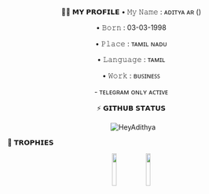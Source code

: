   <p align="center">
🙎🏻 𝗠𝗬 𝗣𝗥𝗢𝗙𝗜𝗟𝗘
• 𝙼𝚢 𝙽𝚊𝚖𝚎 : ᴀᴅɪᴛʏᴀ ᴀʀ ()
  <p align="center">
• 𝙱𝚘𝚛𝚗 : 03-03-1998
  <p align="center">
• 𝙿𝚕𝚊𝚌𝚎 : ᴛᴀᴍɪʟ ɴᴀᴅᴜ
  <p align="center">
• 𝙻𝚊𝚗𝚐𝚞𝚊𝚐𝚎 : ᴛᴀᴍɪʟ
  <p align="center">
• 𝚆𝚘𝚛𝚔 : ʙᴜꜱɪɴᴇꜱꜱ
  <p align="center">
- ᴛᴇʟᴇɢʀᴀᴍ ᴏɴʟʏ ᴀᴄᴛɪᴠᴇ
  <p align="center">
⚡️ 𝗚𝗜𝗧𝗛𝗨𝗕 𝗦𝗧𝗔𝗧𝗨𝗦
  
<p align="center">&nbsp;
  <img align="center" src="https://github-readme-stats.vercel.app/api?username=HeyAdithya&&show_icons=true&theme=aura" alt="HeyAdithya"/></p>
<p align="center">


🏅 𝗧𝗥𝗢𝗣𝗛𝗜𝗘𝗦
  
<p align="center">
<img width="13%" src="https://telegra.ph/file/b490b39f93ec158ddf21f.png" />
<img width="13%" src="https://telegra.ph/file/abafe2bd3d3bbe1e8f740.png" />
</p>
